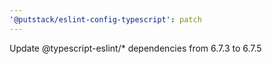 ```yaml
---
'@putstack/eslint-config-typescript': patch
---
```


Update @typescript-eslint/\* dependencies from 6.7.3 to 6.7.5
